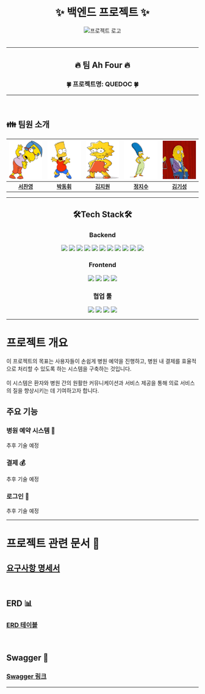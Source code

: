 <h1 align="center">✨ 백엔드 프로젝트 ✨</h1>

<div align="center">
  <img src="https://github.com/beyond-sw-camp/be12-2nd-ah_four-quedoc/raw/main/src/assets/logo/icon.png" alt="프로젝트 로고" width="120" style="margin-bottom: 20px;">
</div>

---

<h2 align="center">🔥 팀 Ah Four 🔥</h2>

<h3 align="center">🍀 프로젝트명: <strong>QUEDOC</strong> 🍀</h3>

---

<br>

## 👪 팀원 소개

<div align="center">

|   <img src="https://github.com/beyond-sw-camp/be12-2nd-ah_four-quedoc/raw/main/src/assets/profile/chan.webp" width="100" height="100"/>   |   <img src="https://github.com/beyond-sw-camp/be12-2nd-ah_four-quedoc/raw/main/src/assets/profile/bart.gif" width="100" height="100"/>   | <img src="https://github.com/beyond-sw-camp/be12-2nd-ah_four-quedoc/raw/main/src/assets/profile/risa.png" width="100" height="100"/>  |  <img src="https://github.com/beyond-sw-camp/be12-2nd-ah_four-quedoc/raw/main/src/assets/profile/merge.png" width="100" height="100"/>  |    <img src="https://github.com/beyond-sw-camp/be12-2nd-ah_four-quedoc/raw/main/src/assets/profile/ki.png" width="100" height="100"/>    | 
| :--------------------------------------------------------: | :--------------------------------------------------------: | :--------------------------------------------------------: | :------------------------------------------------------: | :----------------------------------------------------------: | 
|  [**서찬영**](https://github.com/chan0o0seo) |  [**박동휘**](https://github.com/parkdonghwi-git) |  [**김지원**](https://github.com/J0a0J) |  [**정지수**](https://github.com/s00ya) |  [**김기성**](https://github.com/saway126) | 

</div>

---

<h2 align="center">🛠️Tech Stack🛠️</h2>

<h3 align="center">Backend</h3>

<div align="center">
  <img src="https://img.shields.io/badge/Java-007396?style=for-the-badge&logo=openjdk&logoColor=white"/>
  <img src="https://img.shields.io/badge/Spring%20Boot-6DB33F?style=for-the-badge&logo=springboot&logoColor=white"/>
  <img src="https://img.shields.io/badge/Spring%20Security-6DB33F?style=for-the-badge&logo=springsecurity&logoColor=white"/>
  <img src="https://img.shields.io/badge/JPA-6DB33F?style=for-the-badge&logo=spring&logoColor=white"/>
  <img src="https://img.shields.io/badge/MySQL-4479A1?style=for-the-badge&logo=mysql&logoColor=white"/>
  <img src="https://img.shields.io/badge/Postman-FF6C37?style=for-the-badge&logo=postman&logoColor=white"/>
  <img src="https://img.shields.io/badge/Swagger-85EA2D?style=for-the-badge&logo=swagger&logoColor=white"/>
  <img src="https://img.shields.io/badge/Gradle-02303A?style=for-the-badge&logo=gradle&logoColor=white"/>
  <img src="https://img.shields.io/badge/AWS EC2-232F3E?style=for-the-badge&logo=amazonec2&logoColor=white"/>
  <img src="https://img.shields.io/badge/JWT-000000?style=for-the-badge&logo=jsonwebtokens&logoColor=white"/>
  <img src="https://img.shields.io/badge/Lombok-CA4245?style=for-the-badge&logo=lombok&logoColor=white"/>
</div>


<h3 align="center">Frontend</h3>
<div align="center">
  <img src="https://img.shields.io/badge/HTML-E34F26?style=for-the-badge&logo=html5&logoColor=white"/>
  <img src="https://img.shields.io/badge/CSS-1572B6?style=for-the-badge&logo=css3&logoColor=white"/>
  <img src="https://img.shields.io/badge/Vue.js-4FC08D?style=for-the-badge&logo=vuedotjs&logoColor=white"/>
  <img src="https://img.shields.io/badge/Pinia-FFD859?style=for-the-badge&logo=pinia&logoColor=white"/>
</div>



<h3 align="center">협업 툴</h3>
<div align="center">
  <img src="https://img.shields.io/badge/GitHub-181717?style=for-the-badge&logo=github&logoColor=white"/>
  <img src="https://img.shields.io/badge/IntelliJ%20IDEA-000000?style=for-the-badge&logo=intellijidea&logoColor=white"/>
  <img src="https://img.shields.io/badge/VS%20Code-007ACC?style=for-the-badge&logo=visualstudiocode&logoColor=white"/>
  <img src="https://img.shields.io/badge/Google%20Docs-4285F4?style=for-the-badge&logo=googledocs&logoColor=white"/>
</div>

---

<h1>프로젝트 개요</h1>
<p>이 프로젝트의 목표는 사용자들이 손쉽게 병원 예약을 진행하고, 병원 내 결제를 효율적으로 처리할 수 있도록 하는 시스템을 구축하는 것입니다.<br><br> 
  이 시스템은 환자와 병원 간의 원활한 커뮤니케이션과 서비스 제공을 통해 의료 서비스의 질을 향상시키는 데 기여하고자 합니다.</p>

<h2>주요 기능</h2>
<h3>병원 예약 시스템 📅</h3>
<p>추후 기술 예정</p>
<h3>결제 💰</h3>
<p>추후 기술 예정</p>
<h3>로그인 🔐</h3>
<p>추후 기술 예정</p>

---

<h1>프로젝트 관련 문서 📑</h1>
<h2><a href="https://docs.google.com/spreadsheets/d/1x-hlYdYcrdf4xKSMesXhxJlb9vGeqBC7GFpo4s2X_9w/edit?usp=sharing" target="_blank">요구사항 명세서</a></h2>
<br>
<h2>ERD 📊</h2>
<h3><a href="https://github.com/beyond-sw-camp/be12-1st-ah_four-quedoc/blob/main/image/ERD.png" target="_blank">ERD 테이블</a></h3>

<br>
<h2>Swagger 📜</h2>
<h3><a href="http://www.cheeeze.kro.kr/" target="_blank">Swagger 링크</a></h3>

---



